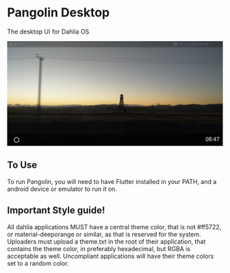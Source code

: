 # Pangolin Desktop

The desktop UI for Dahlia OS

![Capybara UI Apk](https://github.com/dahlia-os/Icons/blob/master/Screenshot_2019-03-06_204745.jpg)

## To Use

To run Pangolin, you will need to have Flutter installed in your PATH, and a android device or emulator to run it on.

## Important Style guide!
All dahlia applications MUST have a central theme color, that is not #ff5722, or material-deeporange or similar, as that is reserved for the system. Uploaders must upload a theme.txt in the root of their application, that contains the theme color, in preferably hexadecimal, but RGBA is acceptable as well. Uncompliant applications will have their theme colors set to a random color.
